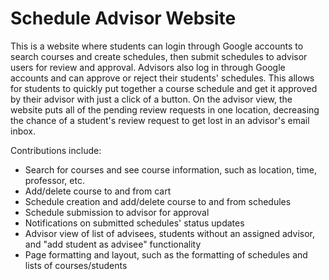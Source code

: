 # Schedule Advisor Website

This is a website where students can login through Google accounts to search courses and create schedules, then submit schedules to advisor users for review and approval. Advisors also log in through Google accounts and can approve or reject their students' schedules. This allows for students to quickly put together a course schedule and get it approved by their advisor with just a click of a button. On the advisor view, the website puts all of the pending review requests in one location, decreasing the chance of a student's review request to get lost in an advisor's email inbox.

Contributions include:
- Search for courses and see course information, such as location, time, professor, etc.
- Add/delete course to and from cart
- Schedule creation and add/delete course to and from schedules
- Schedule submission to advisor for approval
- Notifications on submitted schedules' status updates 
- Advisor view of list of advisees, students without an assigned advisor, and "add student as advisee" functionality
- Page formatting and layout, such as the formatting of schedules and lists of courses/students
